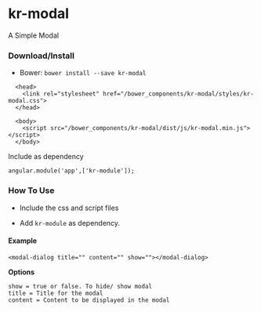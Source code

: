 # kr-modal
A Simple Modal

### Download/Install
  * Bower: `bower install --save kr-modal`

  ```
    <head>
      <link rel="stylesheet" href="/bower_components/kr-modal/styles/kr-modal.css">
    </head>
  ```

  ```
    <body>
      <script src="/bower_components/kr-modal/dist/js/kr-modal.min.js"></script>
    </body>
  ```
Include as dependency

  ```
  angular.module('app',['kr-module']);
  ```

### How To Use
  * Include the css and script files

  * Add `kr-module` as dependency.

#### Example

  ```
  <modal-dialog title="" content="" show=""></modal-dialog>
  ```
  **Options**
  ```
  show = true or false. To hide/ show modal
  title = Title for the modal
  content = Content to be displayed in the modal
  ```
